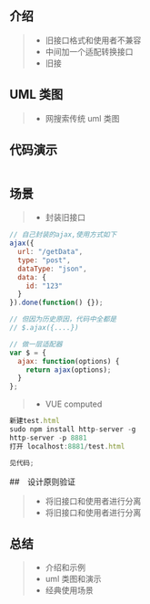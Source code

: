 ## 介绍

> - 旧接口格式和使用者不兼容
> - 中间加一个适配转换接口
> - 旧接

## UML 类图

> - 网搜索传统 uml 类图

## 代码演示

```javascript
```

## 场景

> - 封装旧接口

```javascript
// 自己封装的ajax,使用方式如下
ajax({
  url: "/getData",
  type: "post",
  dataType: "json",
  data: {
    id: "123"
  }
}).done(function() {});

// 但因为历史原因，代码中全都是
// $.ajax({....})

// 做一层适配器
var $ = {
  ajax: function(options) {
    return ajax(options);
  }
};
```

> - VUE computed

```javascript
新建test.html
sudo npm install http-server -g
http-server -p 8881
打开 localhost:8881/test.html

见代码;
```

##　设计原则验证

> - 将旧接口和使用者进行分离
> - 将旧接口和使用者进行分离

## 总结

> - 介绍和示例
> - uml 类图和演示
> - 经典使用场景
